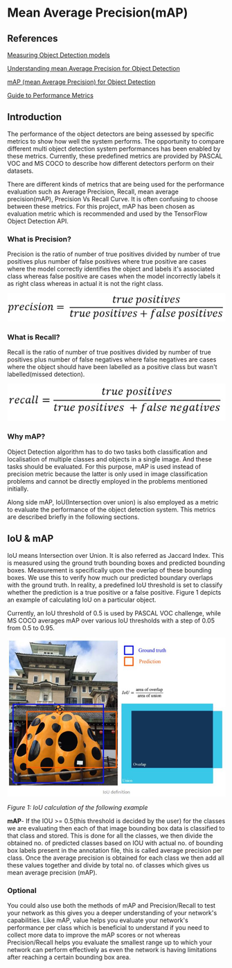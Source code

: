 # Mean Average Precision(mAP)

## References 

[Measuring Object Detection models](https://tarangshah.com/blog/2018-01-27/what-is-map-understanding-the-statistic-of-choice-for-comparing-object-detection-models/ )

[Understanding mean Average Precision for Object Detection](https://medium.com/analytics-vidhya/map-mean-average-precision-for-object-detection-with-simple-python-demonstration-dcc7b3850a07)

[mAP (mean Average Precision) for Object Detection](https://medium.com/@jonathan_hui/map-mean-average-precision-for-object-detection-45c121a31173 )

[Guide to Performance Metrics](https://manalelaidouni.github.io/manalelaidouni.github.io/Evaluating-Object-Detection-Models-Guide-to-Performance-Metrics.html )

## Introduction

The performance of the object detectors are being assessed by specific metrics to show how well the system performs. The opportunity to compare different multi object detection system performances has been enabled by these metrics. Currently, these predefined metrics are provided by PASCAL VOC and MS COCO to describe how different detectors perform on their datasets.

There are different kinds of metrics that are being used for the performance evaluation such as Average Precision, Recall, mean average precision(mAP), Precision Vs Recall Curve. It is often confusing to choose between these metrics. For this project, mAP has been chosen as evaluation metric which is recommended and used by the TensorFlow Object Detection API.

### What is Precision?

Precision is the ratio of number of true positives divided by number of true positives plus number of false positives where true positive are cases where the model correctly identifies the object and labels it's associated class whereas false positive are cases when the model incorrectly labels it as right class whereas in actual it is not the right class.

![](doc_images/precision.jpeg)

### What is Recall?

Recall is the ratio of number of true positives divided by number of true positives plus number of false negatives where false negatives are cases where the object should have been labelled as a positive class but wasn't labelled(missed detection). 

![](doc_images/recall.jpeg)

### Why mAP?

Object Detection algorithm has to do two tasks both classification and localisation of multiple classes and objects in a single image. And these tasks should be evaluated. For this purpose, mAP is used instead of precision metric because the latter is only used in image classification problems and cannot be directly employed in the problems mentioned initially.

Along side mAP, IoU(Intersection over union) is also employed as a metric to evaluate the performance of the object detection system. This metrics are described briefly in the following sections.

## IoU & mAP

IoU means Intersection over Union. It is also referred as Jaccard Index. This is measured using the ground truth bounding boxes and predicted bounding boxes. Measurement is specifically upon the overlap of these bounding boxes. We use this to verify how much our predicted boundary overlaps with the ground truth. In reality, a predefined IoU threshold is set to classify whether the prediction is a true positive or a false positive. Figure 1 depicts an example of calculating IoU on a particular object. 

Currently, an IoU threshold of 0.5 is used by PASCAL VOC challenge, while MS COCO averages mAP over various IoU thresholds with a step of 0.05 from 0.5 to 0.95.

![img](doc_images\clip_image.jpeg)

*Figure 1: IoU calculation of the following example*

**mAP**- If the IOU >= 0.5(this threshold is decided by the user) for the classes we are evaluating then each of that image bounding box data is classified to that class and stored. This is done for all the classes, we then divide the obtained no. of predicted classes based on IOU with actual no. of bounding box labels present in the annotation file, this is called average precision per class. Once the average precision is obtained for each class we then add all these values together and divide by total no. of classes which gives us mean average precision (mAP).

### Optional

You could also use both the methods of mAP and Precision/Recall to test your network as this gives you a deeper understanding of your network's capabilities. Like mAP, value helps you evaluate your network's performance per class which is beneficial to understand if you need to collect more data to improve the mAP scores or not whereas Precision/Recall helps you evaluate the smallest range up to which your network can perform effectively as even the network is having limitations after reaching a certain bounding box area.



 

